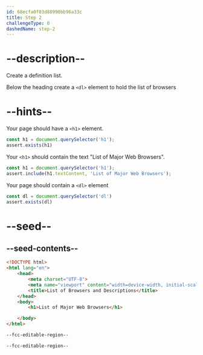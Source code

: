 ```yaml
---
id: 68ecfa0f03d88990bb96a33c
title: Step 2
challengeType: 0
dashedName: step-2
---
```


# --description--
Create a definition list. 

Below the heading create a `<dl>` element to hold the list of browsers

# --hints--

Your page should have a `<h1>` element.

```js
const h1 = document.querySelector('h1');
assert.exists(h1)
```

Your `<h1>` should contain the text "List of Major Web Browsers".

```js
const h1 = document.querySelector('h1');
assert.include(h1.textContent, 'List of Major Web Browsers');
```

Your page should contain a `<dl>` element

```js
const dl = document.querySelector('dl')
assert.exists(dl)
```

# --seed--

## --seed-contents--

```html
<!DOCTYPE html> 
<html lang="en"> 
    <head> 
        <meta charset="UTF-8"> 
        <meta name="viewport" content="width=device-width, initial-scale=1.0"> 
        <title>List of Browsers and Descriptions</title> 
    </head> 
    <body> 
        <h1>List of Major Web Browsers</h1> 

    </body> 
</html>

--fcc-editable-region--

--fcc-editable-region--
```


